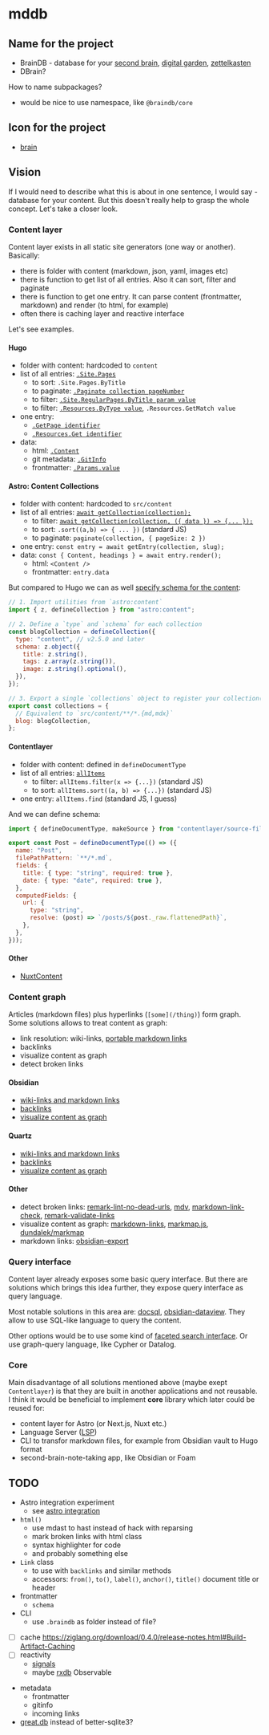 # mddb

## Name for the project

- BrainDB - database for your [second brain](https://www.ssp.sh/brain/), [digital garden](https://github.com/MaggieAppleton/digital-gardeners), [zettelkasten](https://zettelkasten.de/posts/overview/)
- DBrain?

How to name subpackages?

- would be nice to use namespace, like `@braindb/core`

## Icon for the project

- [brain](https://thenounproject.com/search/icons/?q=brain)

## Vision

If I would need to describe what this is about in one sentence, I would say - database for your content. But this doesn't really help to grasp the whole concept. Let's take a closer look.

### Content layer

Content layer exists in all static site generators (one way or another). Basically:

- there is folder with content (markdown, json, yaml, images etc)
- there is function to get list of all entries. Also it can sort, filter and paginate
- there is function to get one entry. It can parse content (frontmatter, markdown) and render (to html, for example)
- often there is caching layer and reactive interface

Let's see examples.

#### Hugo

- folder with content: hardcoded to `content`
- list of all entries: [`.Site.Pages`](https://gohugo.io/methods/page/pages/)
  - to sort: `.Site.Pages.ByTitle`
  - to paginate: [`.Paginate collection pageNumber`](https://gohugo.io/methods/page/paginate/)
  - to filter: [`.Site.RegularPages.ByTitle param value`](https://gohugo.io/methods/page/type/)
  - to filter: [`.Resources.ByType value`](https://gohugo.io/methods/page/resources/), `.Resources.GetMatch value`
- one entry:
  - [`.GetPage identifier`](https://gohugo.io/methods/page/getpage/)
  - [`.Resources.Get identifier`](https://gohugo.io/methods/page/getpage/)
- data:
  - html: [`.Content`](https://gohugo.io/methods/page/content/)
  - git metadata: [`.GitInfo`](https://gohugo.io/methods/page/gitinfo/)
  - frontmatter: [`.Params.value`](https://gohugo.io/methods/page/params/)

#### Astro: Content Collections

- folder with content: hardcoded to `src/content`
- list of all entries: [`await getCollection(collection);`](https://docs.astro.build/en/guides/content-collections/#querying-collections)
  - to filter: [`await getCollection(collection, ({ data }) => {... });`](https://docs.astro.build/en/guides/content-collections/#filtering-collection-queries)
  - to sort: `.sort((a,b) => { ... })` (standard JS)
  - to paginate: `paginate(collection, { pageSize: 2 })`
- one entry: `const entry = await getEntry(collection, slug);`
- data: `const { Content, headings } = await entry.render();`
  - html: `<Content />`
  - frontmatter: `entry.data`

But compared to Hugo we can as well [specify schema for the content](https://docs.astro.build/en/guides/content-collections/#defining-a-collection-schema):

```js
// 1. Import utilities from `astro:content`
import { z, defineCollection } from "astro:content";

// 2. Define a `type` and `schema` for each collection
const blogCollection = defineCollection({
  type: "content", // v2.5.0 and later
  schema: z.object({
    title: z.string(),
    tags: z.array(z.string()),
    image: z.string().optional(),
  }),
});

// 3. Export a single `collections` object to register your collection(s)
export const collections = {
  // Equivalent to `src/content/**/*.{md,mdx}`
  blog: blogCollection,
};
```

#### Contentlayer

- folder with content: defined in `defineDocumentType`
- list of all entries: [`allItems`](https://contentlayer.dev/docs/getting-started-cddd76b7)
  - to filter: `allItems.filter(x => {...})` (standard JS)
  - to sort: `allItems.sort((a, b) => {...})` (standard JS)
- one entry: `allItems.find` (standard JS, I guess)

And we can define schema:

```js
import { defineDocumentType, makeSource } from "contentlayer/source-files";

export const Post = defineDocumentType(() => ({
  name: "Post",
  filePathPattern: `**/*.md`,
  fields: {
    title: { type: "string", required: true },
    date: { type: "date", required: true },
  },
  computedFields: {
    url: {
      type: "string",
      resolve: (post) => `/posts/${post._raw.flattenedPath}`,
    },
  },
}));
```

#### Other

- [NuxtContent](https://content.nuxt.com/usage/markdown#front-matter)

### Content graph

Articles (markdown files) plus hyperlinks (`[some](/thing)`) form graph. Some solutions allows to treat content as graph:

- link resolution: wiki-links, [portable markdown links](https://stereobooster.com/posts/portable-markdown-links/)
- backlinks
- visualize content as graph
- detect broken links

#### Obsidian

- [wiki-links and markdown links](https://help.obsidian.md/Linking+notes+and+files/Internal+links)
- [backlinks](https://help.obsidian.md/Plugins/Backlinks)
- [visualize content as graph](https://help.obsidian.md/Plugins/Graph+view)

#### Quartz

- [wiki-links and markdown links](https://quartz.jzhao.xyz/features/wikilinks)
- [backlinks](https://quartz.jzhao.xyz/features/backlinks)
- [visualize content as graph](https://quartz.jzhao.xyz/features/graph-view)

#### Other

- detect broken links: [remark-lint-no-dead-urls](https://github.com/remarkjs/remark-lint-no-dead-urls), [mdv](https://github.com/Mermade/mdv), [markdown-link-check](https://github.com/tcort/markdown-link-check), [remark-validate-links](https://github.com/remarkjs/remark-validate-links)
- visualize content as graph: [markdown-links](https://github.com/tchayen/markdown-links), [markmap.js](https://markmap.js.org/docs/packages--markmap-cli), [dundalek/markmap](https://github.com/dundalek/markmap)
- markdown links: [obsidian-export](https://github.com/zoni/obsidian-export)

### Query interface

Content layer already exposes some basic query interface. But there are solutions which brings this idea further, they expose query interface as query language.

Most notable solutions in this area are: [docsql](https://github.com/peterbe/docsql), [obsidian-dataview](https://blacksmithgu.github.io/obsidian-dataview/). They allow to use SQL-like language to query the content.

Other options would be to use some kind of [faceted search interface](https://stereobooster.com/posts/faceted-search/). Or use graph-query language, like Cypher or Datalog.

### Core

Main disadvantage of all solutions mentioned above (maybe exept `Contentlayer`) is that they are built in another applications and not reusable. I think it would be beneficial to implement **core** library which later could be reused for:

- content layer for Astro (or Next.js, Nuxt etc.)
- Language Server ([LSP](https://microsoft.github.io/language-server-protocol/))
- CLI to transfor markdown files, for example from Obsidian vault to Hugo format
- second-brain-note-taking app, like Obsidian or Foam

## TODO

- Astro integration experiment
  - see [astro integration](/notes/astro-integration.md)
- `html()`
  - use mdast to hast instead of hack with reparsing
  - mark broken links with html class
  - syntax highlighter for code
  - and probably something else
- `Link` class
  - to use with `backlinks` and similar methods
  - accessors: `from()`, `to()`, `label()`, `anchor()`, `title()` document title or header
- frontmatter
  - `schema`
- CLI
  - use `.braindb` as folder instead of file?
- [ ] cache https://ziglang.org/download/0.4.0/release-notes.html#Build-Artifact-Caching
- [ ] reactivity
  - [signals](https://preactjs.com/guide/v10/signals/)
  - maybe [rxdb](https://rxdb.info) Observable
- metadata
  - frontmatter
  - gitinfo
  - incoming links
- [great.db](https://www.npmjs.com/package/great.db) instead of better-sqlite3?
